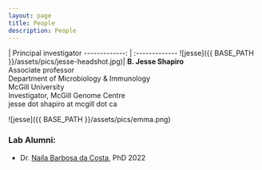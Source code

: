 ```yaml
---
layout: page
title: People
description: People
---
```


 | Principal investigator
-------------: | :-------------
![jesse]({{ BASE_PATH }}/assets/pics/jesse-headshot.jpg)| **B. Jesse Shapiro**<br>Associate professor<br>Department of Microbiology & Immunology<br>McGill University<br>Investigator, McGill Genome Centre<br>jesse dot shapiro at mcgill dot ca

![jesse]({{ BASE_PATH }}/assets/pics/emma.png)

### Lab Alumni:  
* Dr. [Naíla Barbosa da Costa](https://nailacosta.weebly.com/), PhD 2022

